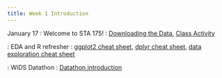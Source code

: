 ```yaml
---
title: Week 1 Introduction
---
```


January 17
: Welcome to STA 175!
  : [Downloading the Data](https://sta175.github.io/slides/loadingData.html), [Class Activity](https://sta175.github.io/class_activities/ca_1.html)
  
: EDA and R refresher
  : [ggplot2 cheat sheet](https://raw.githubusercontent.com/rstudio/cheatsheets/master/data-visualization.pdf), [dplyr cheat sheet](https://raw.githubusercontent.com/rstudio/cheatsheets/master/data-transformation.pdf), [data exploration cheat sheet](https://sta175.github.io/data_visualization_summary_cheat_sheet.html)
  
: WiDS Datathon
  : [Datathon introduction](https://sta175.github.io/class_activities/STA175_wids.html)

